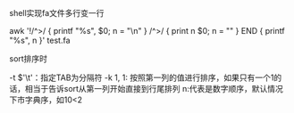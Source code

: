 shell实现fa文件多行变一行

awk '!/^>/ { printf "%s", $0; n = "\n" } /^>/ { print n $0; n = "" } END { printf "%s", n }' test.fa



sort排序时

-t $'\t'：指定TAB为分隔符
-k 1, 1: 按照第一列的值进行排序，如果只有一个1的话，相当于告诉sort从第一列开始直接到行尾排列
n:代表是数字顺序，默认情况下市字典序，如10<2